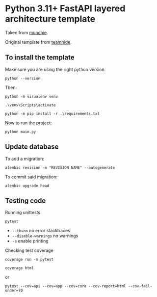 # Python 3.11+ FastAPI layered architecture template

Taken from [munchie](https://github.com/PastaCarbonara/Backend/).

Original template from [teamhide](https://github.com/teamhide/fastapi-boilerplate).

## To install the template

Make sure you are using the right python version.

`python --version`

Then:

`python -m virualenv venv`

`.\venv\Scripts\activate`

`python -m pip install -r .\requirements.txt`

Now to run the project:

`python main.py`

## Update database

To add a migration:

`alembic revision -m "REVISION NAME" --autogenerate`

To commit said migration:

`alembic upgrade head`

## Testing code

Running unittests

`pytest`

- `--tb=no` no error stacktraces
- `--disable-warnings` no warnings
- `-s` enable printing

Checking test coverage

`coverage run -m pytest`

`coverage html`

or

`pytest --cov=api --cov=app --cov=core --cov-report=html --cov-fail-under=70`
